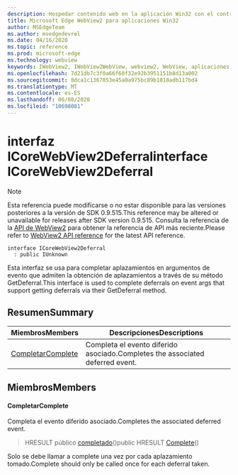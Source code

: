 ```yaml
---
description: Hospedar contenido web en la aplicación Win32 con el control Microsoft Edge WebView2
title: Microsoft Edge WebView2 para aplicaciones Win32
author: MSEdgeTeam
ms.author: msedgedevrel
ms.date: 04/16/2020
ms.topic: reference
ms.prod: microsoft-edge
ms.technology: webview
keywords: IWebView2, IWebView2WebView, webview2, WebView, aplicaciones Win32, Win32, Edge, ICoreWebView2, ICoreWebView2Controller, control de explorador, HTML Edge
ms.openlocfilehash: 7d21db7c3f0a66f60f32e92b3951151b8d13a002
ms.sourcegitcommit: 8dca1c1367853e45a0a975bc89b1818adb117bd4
ms.translationtype: MT
ms.contentlocale: es-ES
ms.lasthandoff: 06/08/2020
ms.locfileid: "10698081"
---
```

# <span data-ttu-id="a7d98-104">interfaz ICoreWebView2Deferral</span><span class="sxs-lookup"><span data-stu-id="a7d98-104">interface ICoreWebView2Deferral</span></span> 

> [!NOTE]
> <span data-ttu-id="a7d98-105">Esta referencia puede modificarse o no estar disponible para las versiones posteriores a la versión de SDK 0.9.515.</span><span class="sxs-lookup"><span data-stu-id="a7d98-105">This reference may be altered or unavailable for releases after SDK version 0.9.515.</span></span> <span data-ttu-id="a7d98-106">Consulta la referencia de la [API de WebView2](../../../webview2-api-reference.md) para obtener la referencia de API más reciente.</span><span class="sxs-lookup"><span data-stu-id="a7d98-106">Please refer to [WebView2 API reference](../../../webview2-api-reference.md) for the latest API reference.</span></span>

```
interface ICoreWebView2Deferral
  : public IUnknown
```

<span data-ttu-id="a7d98-107">Esta interfaz se usa para completar aplazamientos en argumentos de evento que admiten la obtención de aplazamientos a través de su método GetDeferral.</span><span class="sxs-lookup"><span data-stu-id="a7d98-107">This interface is used to complete deferrals on event args that support getting deferrals via their GetDeferral method.</span></span>

## <span data-ttu-id="a7d98-108">Resumen</span><span class="sxs-lookup"><span data-stu-id="a7d98-108">Summary</span></span>

 <span data-ttu-id="a7d98-109">Miembros</span><span class="sxs-lookup"><span data-stu-id="a7d98-109">Members</span></span>                        | <span data-ttu-id="a7d98-110">Descripciones</span><span class="sxs-lookup"><span data-stu-id="a7d98-110">Descriptions</span></span>
--------------------------------|---------------------------------------------
[<span data-ttu-id="a7d98-111">Completar</span><span class="sxs-lookup"><span data-stu-id="a7d98-111">Complete</span></span>](#complete) | <span data-ttu-id="a7d98-112">Completa el evento diferido asociado.</span><span class="sxs-lookup"><span data-stu-id="a7d98-112">Completes the associated deferred event.</span></span>

## <span data-ttu-id="a7d98-113">Miembros</span><span class="sxs-lookup"><span data-stu-id="a7d98-113">Members</span></span>

#### <span data-ttu-id="a7d98-114">Completar</span><span class="sxs-lookup"><span data-stu-id="a7d98-114">Complete</span></span> 

<span data-ttu-id="a7d98-115">Completa el evento diferido asociado.</span><span class="sxs-lookup"><span data-stu-id="a7d98-115">Completes the associated deferred event.</span></span>

> <span data-ttu-id="a7d98-116">HRESULT público [completado](#complete)()</span><span class="sxs-lookup"><span data-stu-id="a7d98-116">public HRESULT [Complete](#complete)()</span></span>

<span data-ttu-id="a7d98-117">Solo se debe llamar a complete una vez por cada aplazamiento tomado.</span><span class="sxs-lookup"><span data-stu-id="a7d98-117">Complete should only be called once for each deferral taken.</span></span>

